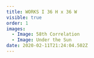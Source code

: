 ```yaml
---
title: WORKS I 36 H x 36 W
visible: true
order: 1
images:
  - Image: 58th Correlation
  - Image: Under the Sun
date: 2020-02-11T21:24:04.502Z
---
```


